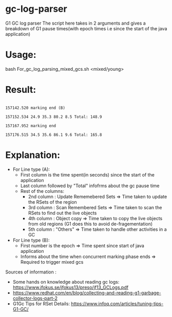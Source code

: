 # gc-log-parser
G1 GC log parser
The script here takes in 2 arguments and gives a breakdown of G1 pause times(with epoch times i.e since the start of the java application)

# Usage:
bash For_gc_log_parsing_mixed_gcs.sh <GC log file> <mixed/young>

# Result:

````157133.272 60.2 28.6 87.0 8.0 Total: 183.8 (A)

157142.520 marking end (B)

157152.534 24.9 35.3 80.2 8.5 Total: 148.9

157167.952 marking end

157176.515 34.5 35.6 86.1 9.6 Total: 165.8
````

# Explanation:
- For Line type (A):
  - First column is the time spent(in seconds) since the start of the application
  - Last column followed by "Total" infofrms about the gc pause time
  - Rest of the columns:
    - 2nd column : Update Rememebered Sets => Time taken to update the RSets of the region
    - 3rd column : Scan Remembered Sets => Time taken to scan the RSets to find out the live objects
    - 4th column : Object copy => Time taken to copy the live objects from old regions (G1 does this to avoid de-fragementation)
    - 5th column : "Others" => Time taken to handle other activities in a GC
- For Line type (B):
  - First number is the epoch => Time spent since start of java application
  - Informs about the time when concurrent marking phase ends => Required to trigger mixed gcs
  
  
Sources of information :
- Some hands on knowledge about reading gc logs: https://www.jfokus.se/jfokus13/preso/jf13_GCLogs.pdf
- https://www.redhat.com/en/blog/collecting-and-reading-g1-garbage-collector-logs-part-2
- G1Gc Tips for RSet Details: https://www.infoq.com/articles/tuning-tips-G1-GC/
